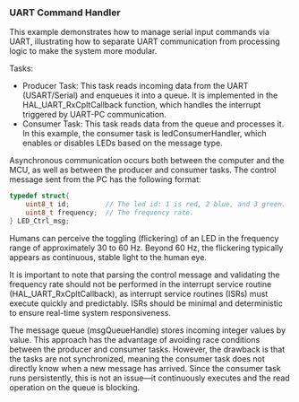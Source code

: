 ### UART Command Handler

This example demonstrates how to manage serial input commands via UART, illustrating how to separate UART communication from processing logic to make the system more modular. 

Tasks:
- Producer Task: This task reads incoming data from the UART (USART/Serial) and enqueues it into a queue. It is implemented in the HAL_UART_RxCpltCallback function, which handles the interrupt triggered by UART-PC communication.
- Consumer Task: This task reads data from the queue and processes it. In this example, the consumer task is ledConsumerHandler, which enables or disables LEDs based on the message type.

Asynchronous communication occurs both between the computer and the MCU, as well as between the producer and consumer tasks. The control message sent from the PC has the following format:

```C
typedef struct{
	uint8_t id;         // The led id: 1 is red, 2 blue, and 3 green.
	uint8_t frequency;  // The frequency rate.
} LED_Ctrl_msg;
```

Humans can perceive the toggling (flickering) of an LED in the frequency range of approximately 30 to 60 Hz. Beyond 60 Hz, the flickering typically appears as continuous, stable light to the human eye.

It is important to note that parsing the control message and validating the frequency rate should not be performed in the interrupt service routine (HAL_UART_RxCpltCallback), as interrupt service routines (ISRs) must execute quickly and predictably. ISRs should be minimal and deterministic to ensure real-time system responsiveness.

The message queue (msgQueueHandle) stores incoming integer values by value. This approach has the advantage of avoiding race conditions between the producer and consumer tasks. However, the drawback is that the tasks are not synchronized, meaning the consumer task does not directly know when a new message has arrived. Since the consumer task runs persistently, this is not an issue—it continuously executes and the read operation on the queue is blocking.